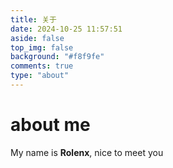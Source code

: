 ```yaml
---
title: 关于
date: 2024-10-25 11:57:51
aside: false
top_img: false
background: "#f8f9fe"
comments: true
type: "about"
---
```



# about me

My name is **Rolenx**, nice to meet you

